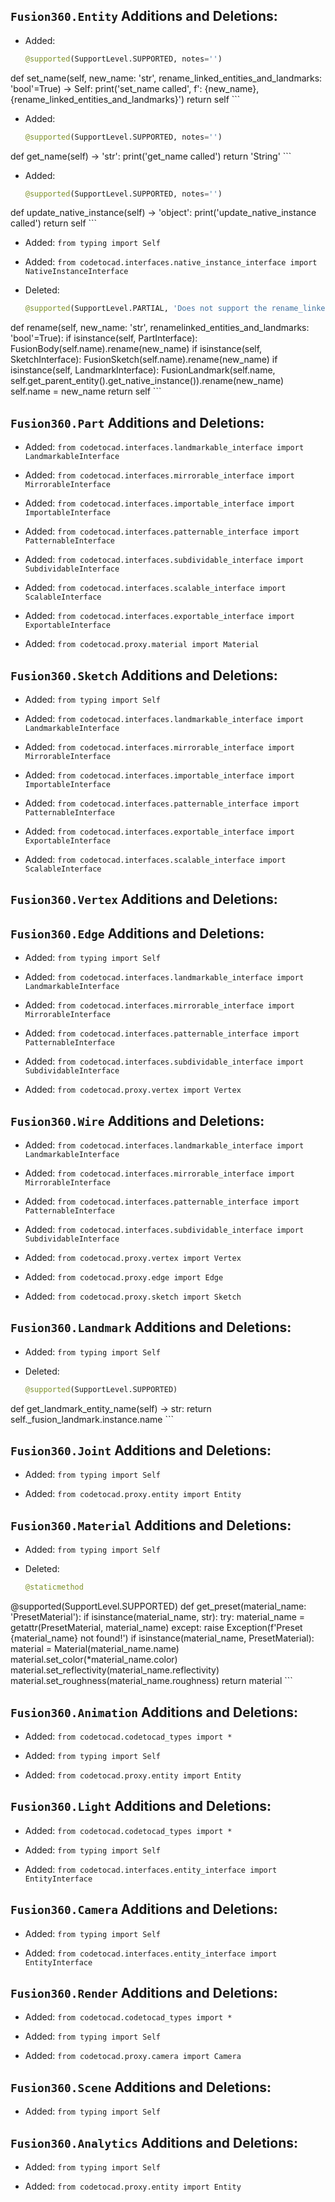 ## `Fusion360.Entity` Additions and Deletions:


- Added:
    ```python
    @supported(SupportLevel.SUPPORTED, notes='')
def set_name(self, new_name: 'str', rename_linked_entities_and_landmarks: 'bool'=True) -> Self:
    print('set_name called', f': {new_name}, {rename_linked_entities_and_landmarks}')
    return self
    ```

- Added:
    ```python
    @supported(SupportLevel.SUPPORTED, notes='')
def get_name(self) -> 'str':
    print('get_name called')
    return 'String'
    ```

- Added:
    ```python
    @supported(SupportLevel.SUPPORTED, notes='')
def update_native_instance(self) -> 'object':
    print('update_native_instance called')
    return self
    ```
- Added: `from typing import Self`

- Added: `from codetocad.interfaces.native_instance_interface import NativeInstanceInterface`


- Deleted:
    ```python
    @supported(SupportLevel.PARTIAL, 'Does not support the rename_linked_entities_and_landmarks parameter yet.')
def rename(self, new_name: 'str', renamelinked_entities_and_landmarks: 'bool'=True):
    if isinstance(self, PartInterface):
        FusionBody(self.name).rename(new_name)
    if isinstance(self, SketchInterface):
        FusionSketch(self.name).rename(new_name)
    if isinstance(self, LandmarkInterface):
        FusionLandmark(self.name, self.get_parent_entity().get_native_instance()).rename(new_name)
    self.name = new_name
    return self
    ```
## `Fusion360.Part` Additions and Deletions:

- Added: `from codetocad.interfaces.landmarkable_interface import LandmarkableInterface`

- Added: `from codetocad.interfaces.mirrorable_interface import MirrorableInterface`

- Added: `from codetocad.interfaces.importable_interface import ImportableInterface`

- Added: `from codetocad.interfaces.patternable_interface import PatternableInterface`

- Added: `from codetocad.interfaces.subdividable_interface import SubdividableInterface`

- Added: `from codetocad.interfaces.scalable_interface import ScalableInterface`

- Added: `from codetocad.interfaces.exportable_interface import ExportableInterface`

- Added: `from codetocad.proxy.material import Material`

## `Fusion360.Sketch` Additions and Deletions:

- Added: `from typing import Self`

- Added: `from codetocad.interfaces.landmarkable_interface import LandmarkableInterface`

- Added: `from codetocad.interfaces.mirrorable_interface import MirrorableInterface`

- Added: `from codetocad.interfaces.importable_interface import ImportableInterface`

- Added: `from codetocad.interfaces.patternable_interface import PatternableInterface`

- Added: `from codetocad.interfaces.exportable_interface import ExportableInterface`

- Added: `from codetocad.interfaces.scalable_interface import ScalableInterface`

## `Fusion360.Vertex` Additions and Deletions:

## `Fusion360.Edge` Additions and Deletions:

- Added: `from typing import Self`

- Added: `from codetocad.interfaces.landmarkable_interface import LandmarkableInterface`

- Added: `from codetocad.interfaces.mirrorable_interface import MirrorableInterface`

- Added: `from codetocad.interfaces.patternable_interface import PatternableInterface`

- Added: `from codetocad.interfaces.subdividable_interface import SubdividableInterface`

- Added: `from codetocad.proxy.vertex import Vertex`

## `Fusion360.Wire` Additions and Deletions:

- Added: `from codetocad.interfaces.landmarkable_interface import LandmarkableInterface`

- Added: `from codetocad.interfaces.mirrorable_interface import MirrorableInterface`

- Added: `from codetocad.interfaces.patternable_interface import PatternableInterface`

- Added: `from codetocad.interfaces.subdividable_interface import SubdividableInterface`

- Added: `from codetocad.proxy.vertex import Vertex`

- Added: `from codetocad.proxy.edge import Edge`

- Added: `from codetocad.proxy.sketch import Sketch`

## `Fusion360.Landmark` Additions and Deletions:

- Added: `from typing import Self`


- Deleted:
    ```python
    @supported(SupportLevel.SUPPORTED)
def get_landmark_entity_name(self) -> str:
    return self._fusion_landmark.instance.name
    ```
## `Fusion360.Joint` Additions and Deletions:

- Added: `from typing import Self`

- Added: `from codetocad.proxy.entity import Entity`

## `Fusion360.Material` Additions and Deletions:

- Added: `from typing import Self`


- Deleted:
    ```python
    @staticmethod
@supported(SupportLevel.SUPPORTED)
def get_preset(material_name: 'PresetMaterial'):
    if isinstance(material_name, str):
        try:
            material_name = getattr(PresetMaterial, material_name)
        except:
            raise Exception(f'Preset {material_name} not found!')
    if isinstance(material_name, PresetMaterial):
        material = Material(material_name.name)
        material.set_color(*material_name.color)
        material.set_reflectivity(material_name.reflectivity)
        material.set_roughness(material_name.roughness)
    return material
    ```
## `Fusion360.Animation` Additions and Deletions:

- Added: `from codetocad.codetocad_types import *`

- Added: `from typing import Self`

- Added: `from codetocad.proxy.entity import Entity`

## `Fusion360.Light` Additions and Deletions:

- Added: `from codetocad.codetocad_types import *`

- Added: `from typing import Self`

- Added: `from codetocad.interfaces.entity_interface import EntityInterface`

## `Fusion360.Camera` Additions and Deletions:

- Added: `from typing import Self`

- Added: `from codetocad.interfaces.entity_interface import EntityInterface`

## `Fusion360.Render` Additions and Deletions:

- Added: `from codetocad.codetocad_types import *`

- Added: `from typing import Self`

- Added: `from codetocad.proxy.camera import Camera`

## `Fusion360.Scene` Additions and Deletions:

- Added: `from typing import Self`

## `Fusion360.Analytics` Additions and Deletions:

- Added: `from typing import Self`

- Added: `from codetocad.proxy.entity import Entity`

